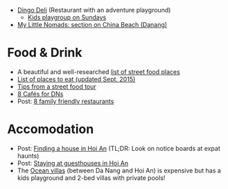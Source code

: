 - [Dingo Deli](http://www.dingodelihoian.com/adventure-playground) (Restaurant with an adventure playground)
  - [Kids playgroup on Sundays](https://www.facebook.com/groups/79917573655/permalink/10153993518313656/?comment_id=10153993565543656&comment_tracking=%7B%22tn%22%3A%22R2%22%7D)
- [My Little Nomads: section on China Beach (Danang)](http://mylittlenomads.com/trip-review-vietnam)

# Food & Drink

- A beautiful and well-researched [list of street food places](http://bitesandbourbon.com/blog/2015/1/13/exploring-vietnam-the-colorful-food-culture-of-hoi-an-13-things-to-eat-hoi-an-food-guide)
- [List of places to eat (updated Sept. 2015)](http://www.rustycompass.com/vietnam-travel-guide-233/hoi-an-28/eating-16#.VvCj9sfis4M)
- [Tips from a street food tour](http://www.afatgirlsfoodguide.com/2015/08/05/hoi-an-local-food-tour/)
- [8 Cafés for DNs](http://www.edwinmerino.co/8-cafes-da-nang-made-digital-nomads/)
- Post: [8 family friendly restaurants](http://www.travellinganyway.com/eight-family-friendly-restaurants-hoi-an-vietnam/)

# Accomodation

- Post: [Finding a house in Hoi An](http://www.travellinganyway.com/renting-a-house-in-hoi-an-accommodation-for-families/) (TL;DR: Look on notice boards at expat haunts)
- Post: [Staying at guesthouses in Hoi An](http://www.travellinganyway.com/hoi-an-guest-houses-for-families/)
- The [Ocean villas](https://www.tripadvisor.com/Hotel_Review-g298085-d2298509-Reviews-The_Ocean_Villas-Da_Nang_Quang_Nam_Province.html) (between Da Nang and Hoi An) is expensive but has a kids playground and 2-bed villas with private pools!
